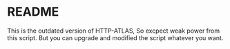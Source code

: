 # README

This is the outdated version of HTTP-ATLAS, So excpect weak power from this script.
But you can upgrade and modified the script whatever you want.
